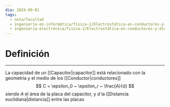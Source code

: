 ```yaml
---
dia: 2024-09-01
tags:
  - nota/facultad
  - ingeniería-en-informática/fisica-2/Electrostática-en-conductores-y-dieléctricos
  - ingeniería-electrónica/fisica-2/Electrostática-en-conductores-y-dieléctricos
---
```

# Definición
---
La capacidad de un [[Capacitor|capacitor]] está relacionado con la geometría y el medio de los [[Conductor|conductores]] $$ C = \epsilon_0 ~ \epsilon_r ~ \frac{A}{d} $$ siendo $A$ el área de la placa del capacitor, y $d$ la [[Distancia euclidiana|distancia]] entre las placas